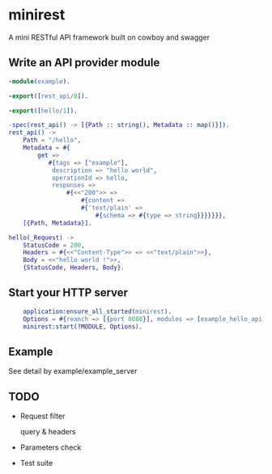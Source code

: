 # minirest

A mini RESTful API framework built on cowboy and swagger

## Write an API provider module

```erlang
-module(example).

-export([rest_api/0]).

-export([hello/1]).

-spec(rest_api() -> [{Path :: string(), Metadata :: map()}]).
rest_api() ->
    Path = "/hello",
    Metadata = #{
        get =>
           #{tags => ["example"],
            description => "hello world",
            operationId => hello,
            responses => 
                #{<<"200">> => 
                    #{content => 
                    #{'text/plain' =>
                        #{schema => #{type => string}}}}}}},
    [{Path, Metadata}].

hello(_Request) ->
    StatusCode = 200,
    Headers = #{<<"Content-Type">> => <<"text/plain">>},
    Body = <<"hello world !">>,
    {StatusCode, Headers, Body}.

```

## Start your HTTP server

```erlang
    application:ensure_all_started(minirest).
    Options = #{reanch => [{port 8088}], modules => [example_hello_api]}.
    minirest:start(?MODULE, Options).
```

## Example

See detail by example/example_server

## TODO

- Request filter

    query & headers

- Parameters check
  
- Test suite
